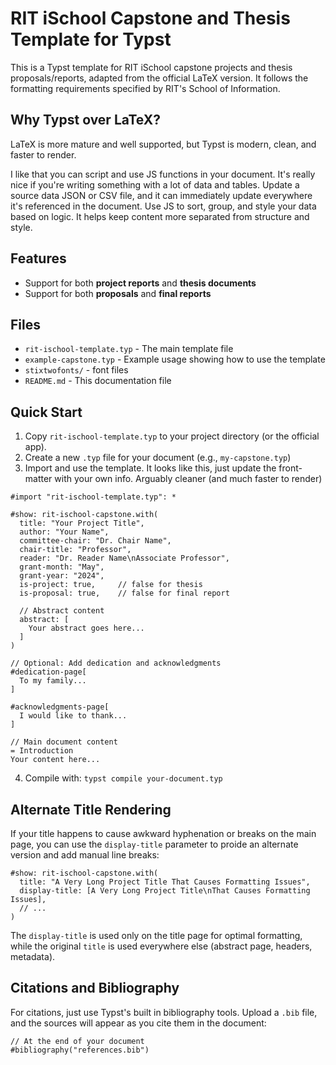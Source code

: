 # RIT iSchool Capstone and Thesis Template for Typst

This is a Typst template for RIT iSchool capstone projects and thesis proposals/reports, adapted from the official LaTeX version. It follows the formatting requirements specified by RIT's School of Information.

## Why Typst over LaTeX?
LaTeX is more mature and well supported, but Typst is modern, clean, and faster to render.

I like that you can script and use JS functions in your document. It's really nice if you're writing something with a lot of data and tables. Update a source data JSON or CSV file, and it can immediately update everywhere it's referenced in the document. Use JS to sort, group, and style your data based on logic. It helps keep content more separated from structure and style.

## Features

- Support for both **project reports** and **thesis documents**
- Support for both **proposals** and **final reports**

## Files

- `rit-ischool-template.typ` - The main template file
- `example-capstone.typ` - Example usage showing how to use the template
- `stixtwofonts/` - font files
- `README.md` - This documentation file

## Quick Start

1. Copy `rit-ischool-template.typ` to your project directory (or the official app).
2. Create a new `.typ` file for your document (e.g., `my-capstone.typ`)
3. Import and use the template. It looks like this, just update the front-matter with your own info. Arguably cleaner (and much faster to render) 

```typst
#import "rit-ischool-template.typ": *

#show: rit-ischool-capstone.with(
  title: "Your Project Title",
  author: "Your Name",
  committee-chair: "Dr. Chair Name",
  chair-title: "Professor",
  reader: "Dr. Reader Name\nAssociate Professor",
  grant-month: "May",
  grant-year: "2024",
  is-project: true,     // false for thesis
  is-proposal: true,    // false for final report

  // Abstract content
  abstract: [
    Your abstract goes here...
  ]
)

// Optional: Add dedication and acknowledgments
#dedication-page[
  To my family...
]

#acknowledgments-page[
  I would like to thank...
]

// Main document content
= Introduction
Your content here...
```

4. Compile with: `typst compile your-document.typ`

## Alternate Title Rendering

If your title happens to cause awkward hyphenation or breaks on the main page, you can use the `display-title` parameter to proide an alternate version and add manual line breaks:

```typst
#show: rit-ischool-capstone.with(
  title: "A Very Long Project Title That Causes Formatting Issues",
  display-title: [A Very Long Project Title\nThat Causes Formatting Issues],
  // ...
)
```

The `display-title` is used only on the title page for optimal formatting, while the original `title` is used everywhere else (abstract page, headers, metadata).

## Citations and Bibliography

For citations, just use Typst's built in bibliography tools. Upload a `.bib` file, and the sources will appear as you cite them in the document:
```typst
// At the end of your document
#bibliography("references.bib")
```
